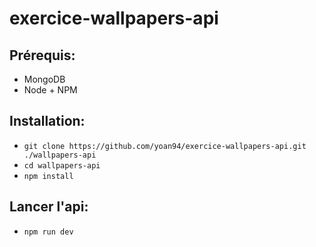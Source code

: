 # exercice-wallpapers-api

## Prérequis:
 - MongoDB
 - Node + NPM

## Installation:
 - `git clone https://github.com/yoan94/exercice-wallpapers-api.git ./wallpapers-api`
 - `cd wallpapers-api`
 - `npm install`
 
 ## Lancer l'api:
  - `npm run dev`
